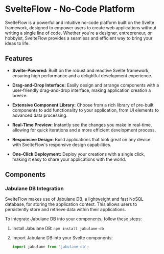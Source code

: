 # SvelteFlow - No-Code Platform

SvelteFlow is a powerful and intuitive no-code platform built on the Svelte framework, designed to empower users to create web applications without writing a single line of code. Whether you're a designer, entrepreneur, or hobbyist, SvelteFlow provides a seamless and efficient way to bring your ideas to life.

## Features

- **Svelte-Powered:** Built on the robust and reactive Svelte framework, ensuring high performance and a delightful development experience.
  
- **Drag-and-Drop Interface:** Easily design and arrange components with a user-friendly drag-and-drop interface, making application creation a breeze.

- **Extensive Component Library:** Choose from a rich library of pre-built components to add functionality to your application, from UI elements to advanced data processing.

- **Real-Time Preview:** Instantly see the changes you make in real-time, allowing for quick iterations and a more efficient development process.

- **Responsive Design:** Build applications that look great on any device with SvelteFlow's responsive design capabilities.

- **One-Click Deployment:** Deploy your creations with a single click, making it easy to share your applications with the world.

## Components

### Jabulane DB Integration

SvelteFlow makes use of Jabulane DB, a lightweight and fast NoSQL database, for storing the application context. This allows users to persistently store and retrieve data within their applications.

To integrate Jabulane DB into your components, follow these steps:

1. Install Jabulane DB: `npm install jabulane-db`

2. Import Jabulane DB into your Svelte components:

   ```javascript
   import jabulane from 'jabulane-db';
